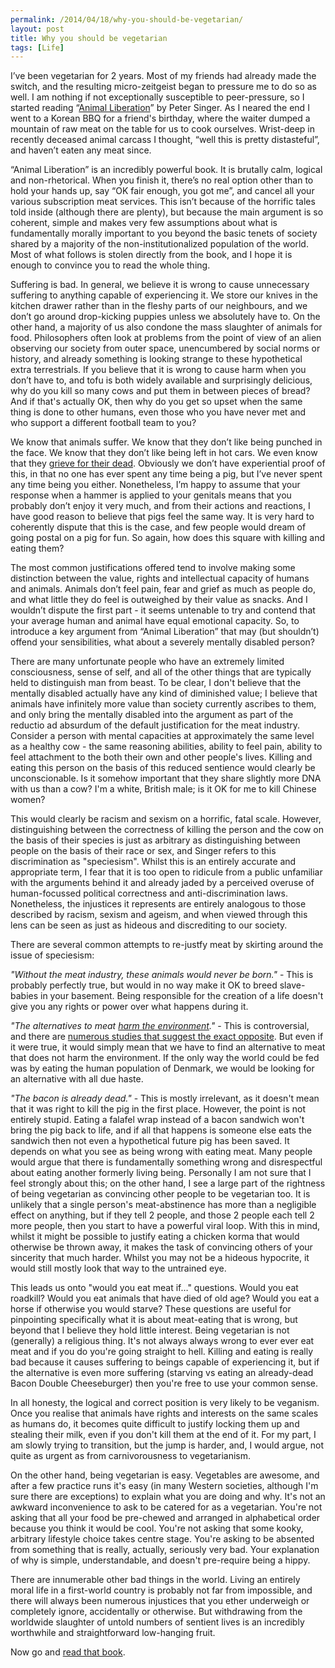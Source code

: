 ```yaml
---
permalink: /2014/04/18/why-you-should-be-vegetarian/
layout: post
title: Why you should be vegetarian
tags: [Life]
---
```

I’ve been vegetarian for 2 years. Most of my friends had already made the switch, and the resulting micro-zeitgeist began to pressure me to do so as well. I am nothing if not exceptionally susceptible to peer-pressure, so I started reading “<a href="http://www.amazon.co.uk/Animal-Liberation-Definitive-Classic-Movement/dp/0061711306" target="_blank">Animal Liberation</a>” by Peter Singer. As I neared the end I went to a Korean BBQ for a friend's birthday, where the waiter dumped a mountain of raw meat on the table for us to cook ourselves. Wrist-deep in recently deceased animal carcass I thought, “well this is pretty distasteful”, and haven’t eaten any meat since.

“Animal Liberation” is an incredibly powerful book. It is brutally calm, logical and non-rhetorical. When you finish it, there’s no real option other than to hold your hands up, say “OK fair enough, you got me”, and cancel all your various subscription meat services. This isn’t because of the horrific tales told inside (although there are plenty), but because the main argument is so coherent, simple and makes very few assumptions about what is fundamentally morally important to you beyond the basic tenets of society shared by a majority of the non-institutionalized population of the world. Most of what follows is stolen directly from the book, and I hope it is enough to convince you to read the whole thing.

Suffering is bad. In general, we believe it is wrong to cause unnecessary suffering to anything capable of experiencing it. We store our knives in the kitchen drawer rather than in the fleshy parts of our neighbours, and we don’t go around drop-kicking puppies unless we absolutely have to. On the other hand, a majority of us also condone the mass slaughter of animals for food. Philosophers often look at problems from the point of view of an alien observing our society from outer space, unencumbered by social norms or history, and already something is looking strange to these hypothetical extra terrestrials. If you believe that it is wrong to cause harm when you don’t have to, and tofu is both widely available and surprisingly delicious, why do you kill so many cows and put them in between pieces of bread? And if that's actually OK, then why do you get so upset when the same thing is done to other humans, even those who you have never met and who support a different football team to you?

We know that animals suffer. We know that they don’t like being punched in the face. We know that they don’t like being left in hot cars. We even know that they <a href="http://www.wdcs-de.org/docs/Bottlenose_Dolphin_mourning_dead_newborn_calf.pdf" target="_blank">grieve for their dead</a>. Obviously we don’t have experiential proof of this, in that no one has ever spent any time being a pig, but I’ve never spent any time being you either. Nonetheless, I’m happy to assume that your response when a hammer is applied to your genitals means that you probably don’t enjoy it very much, and from their actions and reactions, I have good reason to believe that pigs feel the same way. It is very hard to coherently dispute that this is the case, and few people would dream of going postal on a pig for fun. So again, how does this square with killing and eating them?

The most common justifications offered tend to involve making some distinction between the value, rights and intellectual capacity of humans and animals. Animals don’t feel pain, fear and grief as much as people do, and what little they do feel is outweighed by their value as snacks. And I wouldn’t dispute the first part - it seems untenable to try and contend that your average human and animal have equal emotional capacity. So, to introduce a key argument from “Animal Liberation” that may (but shouldn’t) offend your sensibilities, what about a severely mentally disabled person?

There are many unfortunate people who have an extremely limited consciousness, sense of self, and all of the other things that are typically held to distinguish man from beast. To be clear, I don't believe that the mentally disabled actually have any kind of diminished value; I believe that animals have infinitely more value than society currently ascribes to them, and only bring the mentally disabled into the argument as part of the reductio ad absurdum of the default justification for the meat industry. Consider a person with mental capacities at approximately the same level as a healthy cow - the same reasoning abilities, ability to feel pain, ability to feel attachment to the both their own and other people's lives. Killing and eating this person on the basis of this reduced sentience would clearly be unconscionable. Is it somehow important that they share slightly more DNA with us than a cow? I'm a white, British male; is it OK for me to kill Chinese women?

This would clearly be racism and sexism on a horrific, fatal scale. However, distinguishing between the correctness of killing the person and the cow on the basis of their species is just as arbitrary as distinguishing between people on the basis of their race or sex, and Singer refers to this discrimination as "speciesism". Whilst this is an entirely accurate and appropriate term, I fear that it is too open to ridicule from a public unfamiliar with the arguments behind it and already jaded by a perceived overuse of human-focussed political correctness and anti-discrimination laws. Nonetheless, the injustices it represents are entirely analogous to those described by racism, sexism and ageism, and when viewed through this lens can be seen as just as hideous and discrediting to our society.

There are several common attempts to re-justfy meat by skirting around the issue of speciesism:

<em>"Without the meat industry, these animals would never be born."</em> - This is probably perfectly true, but would in no way make it OK to breed slave-babies in your basement. Being responsible for the creation of a life doesn't give you any rights or power over what happens during it.

<em>"The alternatives to meat <a href="http://www.theguardian.com/commentisfree/2010/sep/06/meat-production-veganism-deforestation" target="_blank">harm the environment</a>."</em> - This is controversial, and there are <a href="http://www.theguardian.com/commentisfree/2013/nov/27/al-gore-veganism-eating-words-sceptical-meat-eating" target="_blank">numerous studies that suggest the exact opposite</a>. But even if it were true, it would simply mean that we have to find an alternative to meat that does not harm the environment. If the only way the world could be fed was by eating the human population of Denmark, we would be looking for an alternative with all due haste.

<em>"The bacon is already dead."</em> - This is mostly irrelevant, as it doesn't mean that it was right to kill the pig in the first place. However, the point is not entirely stupid. Eating a falafel wrap instead of a bacon sandwich won't bring the pig back to life, and if all that happens is someone else eats the sandwich then not even a hypothetical future pig has been saved. It depends on what you see as being wrong with eating meat. Many people would argue that there is fundamentally something wrong and disrespectful about eating another formerly living being. Personally I am not sure that I feel strongly about this; on the other hand, I see a large part of the rightness of being vegetarian as convincing other people to be vegetarian too. It is unlikely that a single person's meat-abstinence has more than a negligible effect on anything, but if they tell 2 people, and those 2 people each tell 2 more people, then you start to have a powerful viral loop. With this in mind, whilst it might be possible to justify eating a chicken korma that would otherwise be thrown away, it makes the task of convincing others of your sincerity that much harder. Whilst you may not be a hideous hypocrite, it would still mostly look that way to the untrained eye.

This leads us onto "would you eat meat if…" questions. Would you eat roadkill? Would you eat animals that have died of old age? Would you eat a horse if otherwise you would starve? These questions are useful for pinpointing specifically what it is about meat-eating that is wrong, but beyond that I believe they hold little interest. Being vegetarian is not (generally) a religious thing. It's not always always wrong to ever ever eat meat and if you do you're going straight to hell. Killing and eating is really bad because it causes suffering to beings capable of experiencing it, but if the alternative is even more suffering (starving vs eating an already-dead Bacon Double Cheeseburger) then you're free to use your common sense.

In all honesty, the logical and correct position is very likely to be veganism. Once you realise that animals have rights and interests on the same scales as humans do, it becomes quite difficult to justify locking them up and stealing their milk, even if you don't kill them at the end of it. For my part, I am slowly trying to transition, but the jump is harder, and, I would argue, not quite as urgent as from carnivorousness to vegetarianism.

On the other hand, being vegetarian is easy. Vegetables are awesome, and after a few practice runs it's easy (in many Western societies, although I'm sure there are exceptions) to explain what you are doing and why. It's not an awkward inconvenience to ask to be catered for as a vegetarian. You're not asking that all your food be pre-chewed and arranged in alphabetical order because you think it would be cool. You're not asking that some kooky, arbitrary lifestyle choice takes centre stage. You're asking to be absented from something that is really, actually, seriously very bad. Your explanation of why is simple, understandable, and doesn't pre-require being a hippy.

There are innumerable other bad things in the world. Living an entirely moral life in a first-world country is probably not far from impossible, and there will always been numerous injustices that you ether underweigh or completely ignore, accidentally or otherwise. But withdrawing from the worldwide slaughter of untold numbers of sentient lives is an incredibly worthwhile and straightforward low-hanging fruit.

Now go and <a href="http://www.amazon.co.uk/Animal-Liberation-Definitive-Classic-Movement/dp/0061711306" target="_blank">read that book</a>.

